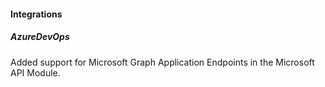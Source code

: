 
#### Integrations

##### AzureDevOps

Added support for Microsoft Graph Application Endpoints in the Microsoft API Module.